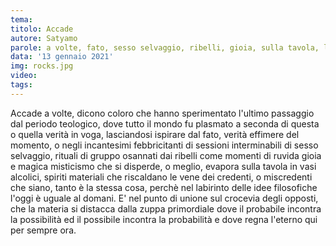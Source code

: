 ```yaml
---
tema:
titolo: Accade
autore: Satyamo
parole: a volte, fato, sesso selvaggio, ribelli, gioia, sulla tavola, labirinto, domani, crocevia
data: '13 gennaio 2021'
img: rocks.jpg
video: 
tags: 
---
```

Accade a volte, dicono coloro che hanno sperimentato l'ultimo passaggio dal periodo teologico, dove tutto il mondo fu plasmato a seconda di questa o quella verità in voga, lasciandosi ispirare dal fato, verità effimere del momento, o negli incantesimi febbricitanti di sessioni interminabili di sesso selvaggio, rituali di gruppo osannati dai ribelli come momenti di ruvida gioia e magica misticismo che si disperde, o meglio, evapora sulla tavola in vasi alcolici, spiriti materiali che riscaldano le vene dei credenti, o miscredenti che siano, tanto è la stessa cosa, perchè nel labirinto delle idee filosofiche l'oggi è uguale al domani.  E' nel punto di unione sul crocevia degli opposti, che la materia si distacca dalla zuppa primordiale dove il probabile incontra la possibilità ed il possibile incontra la probabilità e dove regna l'eterno qui per sempre ora. 
